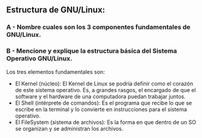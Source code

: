 ## Estructura de GNU/Linux:

### A - Nombre cuales son los 3 componentes fundamentales de GNU/Linux.
### B - Mencione y explique la estructura básica del Sistema Operativo GNU/Linux.

Los tres elementos fundamentales son:
- El Kernel (núcleo): El Kernel de Linux se podría definir como el corazón de este sistema operativo. Es, a grandes rasgos, el encargado de que el software y el hardware de una computadora puedan trabajar juntos.
-	El Shell (intérprete de comandos): Es el programa que recibe lo que se escribe en la terminal y lo convierte en instrucciones para el sistema operativo.
-	El FileSystem (sistema de archivos): Es la forma en que dentro de un SO se organizan y se administran los archivos.